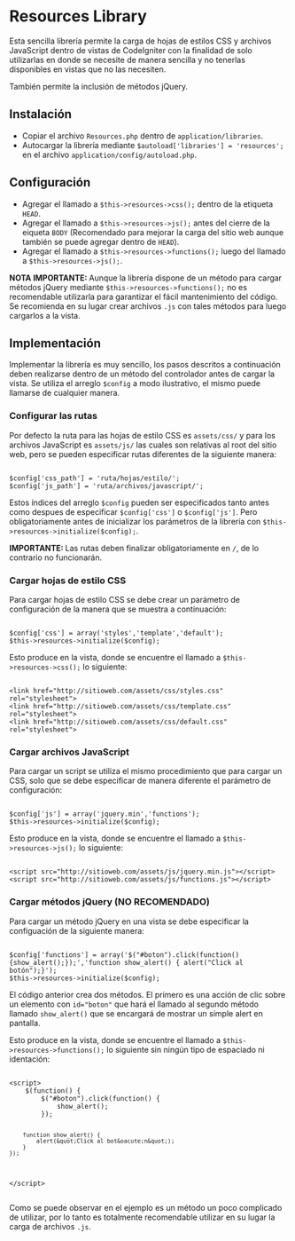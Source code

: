 <h1>Resources Library</h1>
<p>
	Esta sencilla librería permite la carga de hojas de estilos CSS y archivos JavaScript dentro de vistas de CodeIgniter con la finalidad de solo utilizarlas en donde se necesite de manera sencilla y no tenerlas disponibles en vistas que no las necesiten.
</p>
<p>
	También permite la inclusión de métodos jQuery.
</p>
<h2>Instalación</h2>
<ul>
	<li>Copiar el archivo <code>Resources.php</code> dentro de <code>application/libraries</code>.</li>
	<li>Autocargar la librería mediante <code>$autoload['libraries'] = 'resources';</code> en el archivo <code>application/config/autoload.php</code>.</li>
</ul>
<h2>Configuración</h2>
<ul>
	<li>Agregar el llamado a <code>$this->resources->css();</code> dentro de la etiqueta <code>HEAD</code>.</li>
	<li>Agregar el llamado a <code>$this->resources->js();</code> antes del cierre de la eiqueta <code>BODY</code> (Recomendado para mejorar la carga del sitio web aunque también se puede agregar dentro de <code>HEAD</code>).</li>
	<li>Agregar el llamado a <code>$this->resources->functions();</code> luego del llamado a <code>$this->resources->js();</code>.</li>
</ul>
<p>
	<b>NOTA IMPORTANTE: </b> Aunque la librería dispone de un método para cargar métodos jQuery mediante <code>$this->resources->functions();</code> no es recomendable utilizarla para garantizar el fácil mantenimiento del código. Se recomienda en su lugar crear archivos <code>.js</code> con tales métodos para luego cargarlos a la vista.
</p>
<h2>Implementación</h2>
<p>
	Implementar la librería es muy sencillo, los pasos descritos a continuación deben realizarse dentro de un método del controlador antes de cargar la vista. Se utiliza el arreglo <code>$config</code> a modo ilustrativo, el mismo puede llamarse de cualquier manera.
</p>
<h3>Configurar las rutas</h3>
<p>
	Por defecto la ruta para las hojas de estilo CSS es <code>assets/css/</code> y para los archivos JavaScript es <code>assets/js/</code> las cuales son relativas al root del sitio web, pero se pueden especificar rutas diferentes de la siguiente manera:
</p>
<pre><code>
$config['css_path'] = 'ruta/hojas/estilo/';
$config['js_path'] = 'ruta/archivos/javascript/';</code>
</pre>
<p>
	Estos índices del arreglo <code>$config</code> pueden ser especificados tanto antes como despues de especificar <code>$config['css']</code> o <code>$config['js']</code>. Pero obligatoriamente antes de inicializar los parámetros de la librería con <code>$this->resources->initialize($config);</code>.
</p>
<p>
	<b>IMPORTANTE: </b>Las rutas deben finalizar obligatoriamente en <code>/</code>, de lo contrario no funcionarán.
</p>
<h3>Cargar hojas de estilo CSS</h3>
<p>
	Para cargar hojas de estilo CSS se debe crear un parámetro de configuración de la manera que se muestra a continuación:
</p>
<pre><code>
$config['css'] = array('styles','template','default');
$this->resources->initialize($config);</code>
</pre>
<p>
	Esto produce en la vista, donde se encuentre el llamado a <code>$this->resources->css();</code> lo siguiente:
</p>
<pre><code>
&lt;link href=&quot;http://sitioweb.com/assets/css/styles.css&quot; rel=&quot;stylesheet&quot;&gt;
&lt;link href=&quot;http://sitioweb.com/assets/css/template.css&quot; rel=&quot;stylesheet&quot;&gt;
&lt;link href=&quot;http://sitioweb.com/assets/css/default.css&quot; rel=&quot;stylesheet&quot;&gt;</code>
</pre>
<h3>Cargar archivos JavaScript</h3>
<p>
	Para cargar un script se utiliza el mismo procedimiento que para cargar un CSS, solo que se debe especificar de manera diferente el parámetro de configuración:
</p>
<pre><code>
$config['js'] = array('jquery.min','functions');
$this->resources->initialize($config);</code>
</pre>
<p>
	Esto produce en la vista, donde se encuentre el llamado a <code>$this->resources->js();</code> lo siguiente:
</p>
<pre><code>
&lt;script src=&quot;http://sitioweb.com/assets/js/jquery.min.js&quot;&gt;&lt;/script&gt;
&lt;script src=&quot;http://sitioweb.com/assets/js/functions.js&quot;&gt;&lt;/script&gt;</code>
</pre>
<h3>Cargar métodos jQuery (NO RECOMENDADO)</h3>
<p>
	Para cargar un método jQuery en una vista se debe especificar la configuación de la siguiente manera:
</p>
<pre><code>
$config['functions'] = array('$("#boton").click(function() {show_alert();});','function show_alert() { alert("Click al botón");}');
$this->resources->initialize($config);</code>
</pre>
<p>
	El código anterior crea dos métodos. El primero es una acción de clic sobre un elemento con <code>id="boton"</code> que hará el llamado al segundo método llamado <code>show_alert()</code> que se encargará de mostrar un simple alert en pantalla.
</p>
<p>
	Esto produce en la vista, donde se encuentre el llamado a <code>$this->resources->functions();</code> lo siguiente sin ningún tipo de espaciado ni identación:
</p>
<pre><code>
&lt;script&gt;
	$(function() {
		$(&quot;#boton&quot;).click(function() {
			show_alert();
		});
		
		function show_alert() {
			alert(&quot;Click al bot&oacute;n&quot;);
		}
	});
&lt;/script&gt;</code>
</pre>
<p>
	Como se puede observar en el ejemplo es un método un poco complicado de utilizar, por lo tanto es totalmente recomendable utilizar en su lugar la carga de archivos <code>.js</code>.
</p>